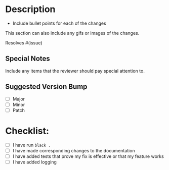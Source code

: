 # Description
- Include bullet points for each of the changes

This section can also include any gifs or images of the changes.

Resolves #(issue)

## Special Notes
Include any items that the reviewer should pay special attention to.

## Suggested Version Bump
- [ ] Major
- [ ] Minor
- [ ] Patch

# Checklist:
- [ ] I have run `black .`
- [ ] I have made corresponding changes to the documentation
- [ ] I have added tests that prove my fix is effective or that my feature works
- [ ] I have added logging
